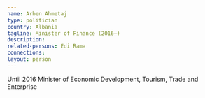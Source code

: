 ```yaml
---
name: Arben Ahmetaj
type: politician
country: Albania
tagline: Minister of Finance (2016–)
description:
related-persons: Edi Rama
connections:
layout: person
---
```

Until 2016 Minister of Economic Development, Tourism, Trade and Enterprise
